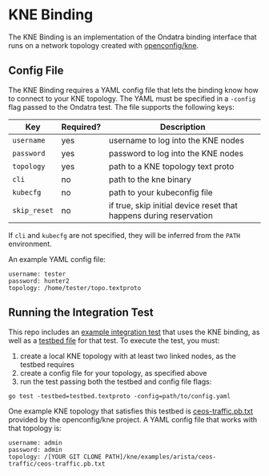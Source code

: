 # KNE Binding

The KNE Binding is an implementation of the Ondatra binding interface that runs
on a network topology created with
[openconfig/kne](https://github.com/openconfig/kne).

## Config File

The KNE Binding requires a YAML config file that lets the binding know how to
connect to your KNE topology. The YAML must be specified in a `-config` flag
passed to the Ondatra test. The file supports the following keys:

Key          | Required? | Description
------------ | --------- | ----------------------------------
`username`   | yes       | username to log into the KNE nodes
`password`   | yes       | password to log into the KNE nodes
`topology`   | yes       | path to a KNE topology text proto
`cli`        | no        | path to the kne binary
`kubecfg`    | no        | path to your kubeconfig file
`skip_reset` | no        | if true, skip initial device reset that happens during reservation

If `cli` and `kubecfg` are not specified, they will be inferred from the `PATH`
environment.

An example YAML config file:

```
username: tester
password: hunter2
topology: /home/tester/topo.textproto
```

## Running the Integration Test

This repo includes an
[example integration test](integration/integration_test.go) that uses the KNE
binding, as well as a [testbed file](integration/testbed.textproto) for that
test. To execute the test, you must:

1.  create a local KNE topology with at least two linked nodes, as the testbed
    requires
1.  create a config file for your topology, as specified above
1.  run the test passing both the testbed and config file flags:

```
go test -testbed=testbed.textproto -config=path/to/config.yaml
```

One example KNE topology that satisfies this testbed is
[ceos-traffic.pb.txt](https://github.com/openconfig/kne/blob/main/examples/arista/ceos-traffic/ceos-traffic.pb.txt)
provided by the openconfig/kne project. A YAML config file that works with that
topology is:

```
username: admin
password: admin
topology: /[YOUR GIT CLONE PATH]/kne/examples/arista/ceos-traffic/ceos-traffic.pb.txt
```

